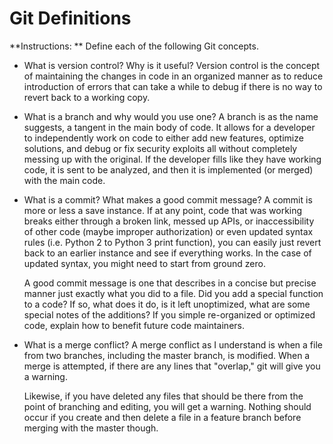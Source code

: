 # Git Definitions

**Instructions: ** Define each of the following Git concepts.

* What is version control?  Why is it useful?
  Version control is the concept of maintaining the changes in code in an organized manner as to reduce introduction of errors that can take a while to debug if there is no way to revert back to a working copy. 

* What is a branch and why would you use one?
  A branch is as the name suggests, a tangent in the main body of code. It allows for a developer to independently work on code to either add new features, optimize solutions, and debug or fix security exploits all without completely messing up with the original. If the developer fills like they have working code, it is sent to be analyzed, and then it is implemented (or merged) with the main code. 

* What is a commit? What makes a good commit message?
  A commit is more or less a save instance. If at any point, code that was working breaks either through a broken link, messed up APIs, or inaccessibility of other code (maybe improper authorization) or even updated syntax rules (i.e. Python 2 to Python 3 print function), you can easily just revert back to an earlier instance and see if everything works. In the case of updated syntax, you might need to start from ground zero. 

  A good commit message is one that describes in a concise but precise manner just exactly what you did to a file. Did you add a special function to a code? If so, what does it do, is it left unoptimized, what are some special notes of the additions? If you simple re-organized or optimized code, explain how to benefit future code maintainers. 

* What is a merge conflict?
  A merge conflict as I understand is when a file from two branches, including the master branch, is modified. When a merge is attempted, if there are any lines that "overlap," git will give you a warning.

  Likewise, if you have deleted any files that should be there from the point of branching and editing, you will get a warning. Nothing should occur if you create and then delete a file in a feature branch before merging with the master though. 